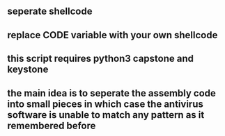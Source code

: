 ## seperate shellcode
## replace CODE variable with your own shellcode
## this script requires python3 capstone and keystone
## the main idea is to seperate the assembly code into small pieces in which case the antivirus software is unable to match any pattern as it remembered before
